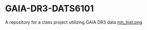 # GAIA-DR3-DATS6101
A repository for a class project utilizing GAIA DR3 data
[mh_hist.png](https://github.com/aplangrangian/GAIA-DR3-DATS6101/blob/main/mh_hist.png?raw=true)
